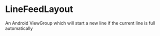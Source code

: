 # LineFeedLayout
An Android ViewGroup which will start a new line if the current line is full automatically


